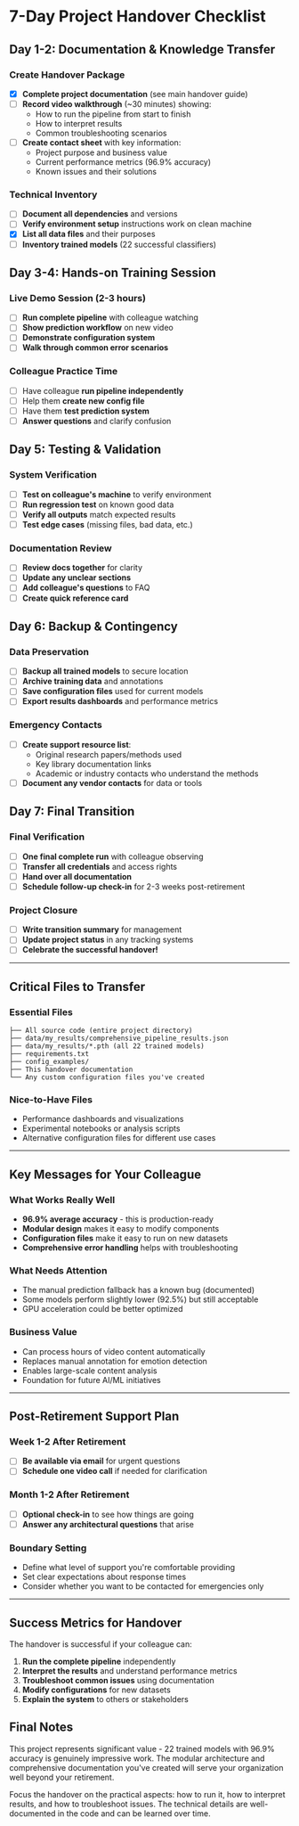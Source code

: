 # 7-Day Project Handover Checklist

## Day 1-2: Documentation & Knowledge Transfer

### Create Handover Package
- [X] **Complete project documentation** (see main handover guide)
- [ ] **Record video walkthrough** (~30 minutes) showing:
  - How to run the pipeline from start to finish
  - How to interpret results
  - Common troubleshooting scenarios
- [ ] **Create contact sheet** with key information:
  - Project purpose and business value
  - Current performance metrics (96.9% accuracy)
  - Known issues and their solutions

### Technical Inventory
- [ ] **Document all dependencies** and versions
- [ ] **Verify environment setup** instructions work on clean machine
- [X] **List all data files** and their purposes
- [ ] **Inventory trained models** (22 successful classifiers)

## Day 3-4: Hands-on Training Session

### Live Demo Session (2-3 hours)
- [ ] **Run complete pipeline** with colleague watching
- [ ] **Show prediction workflow** on new video
- [ ] **Demonstrate configuration system**
- [ ] **Walk through common error scenarios**

### Colleague Practice Time
- [ ] Have colleague **run pipeline independently**
- [ ] Help them **create new config file**
- [ ] Have them **test prediction system**
- [ ] **Answer questions** and clarify confusion

## Day 5: Testing & Validation

### System Verification
- [ ] **Test on colleague's machine** to verify environment
- [ ] **Run regression test** on known good data
- [ ] **Verify all outputs** match expected results
- [ ] **Test edge cases** (missing files, bad data, etc.)

### Documentation Review
- [ ] **Review docs together** for clarity
- [ ] **Update any unclear sections**
- [ ] **Add colleague's questions** to FAQ
- [ ] **Create quick reference card**

## Day 6: Backup & Contingency

### Data Preservation
- [ ] **Backup all trained models** to secure location
- [ ] **Archive training data** and annotations
- [ ] **Save configuration files** used for current models
- [ ] **Export results dashboards** and performance metrics

### Emergency Contacts
- [ ] **Create support resource list**:
  - Original research papers/methods used
  - Key library documentation links
  - Academic or industry contacts who understand the methods
- [ ] **Document any vendor contacts** for data or tools

## Day 7: Final Transition

### Final Verification
- [ ] **One final complete run** with colleague observing
- [ ] **Transfer all credentials** and access rights
- [ ] **Hand over all documentation**
- [ ] **Schedule follow-up check-in** for 2-3 weeks post-retirement

### Project Closure
- [ ] **Write transition summary** for management
- [ ] **Update project status** in any tracking systems
- [ ] **Celebrate the successful handover!**

---

## Critical Files to Transfer

### Essential Files
```
├── All source code (entire project directory)
├── data/my_results/comprehensive_pipeline_results.json
├── data/my_results/*.pth (all 22 trained models)
├── requirements.txt
├── config_examples/
├── This handover documentation
└── Any custom configuration files you've created
```

### Nice-to-Have Files
- Performance dashboards and visualizations
- Experimental notebooks or analysis scripts
- Alternative configuration files for different use cases

---

## Key Messages for Your Colleague

### What Works Really Well
- **96.9% average accuracy** - this is production-ready
- **Modular design** makes it easy to modify components
- **Configuration files** make it easy to run on new datasets
- **Comprehensive error handling** helps with troubleshooting

### What Needs Attention
- The manual prediction fallback has a known bug (documented)
- Some models perform slightly lower (92.5%) but still acceptable
- GPU acceleration could be better optimized

### Business Value
- Can process hours of video content automatically
- Replaces manual annotation for emotion detection
- Enables large-scale content analysis
- Foundation for future AI/ML initiatives

---

## Post-Retirement Support Plan

### Week 1-2 After Retirement
- [ ] **Be available via email** for urgent questions
- [ ] **Schedule one video call** if needed for clarification

### Month 1-2 After Retirement
- [ ] **Optional check-in** to see how things are going
- [ ] **Answer any architectural questions** that arise

### Boundary Setting
- Define what level of support you're comfortable providing
- Set clear expectations about response times
- Consider whether you want to be contacted for emergencies only

---

## Success Metrics for Handover

The handover is successful if your colleague can:
1. **Run the complete pipeline** independently
2. **Interpret the results** and understand performance metrics
3. **Troubleshoot common issues** using documentation
4. **Modify configurations** for new datasets
5. **Explain the system** to others or stakeholders

## Final Notes

This project represents significant value - 22 trained models with 96.9% accuracy is genuinely impressive work. The modular architecture and comprehensive documentation you've created will serve your organization well beyond your retirement.

Focus the handover on the practical aspects: how to run it, how to interpret results, and how to troubleshoot issues. The technical details are well-documented in the code and can be learned over time.
